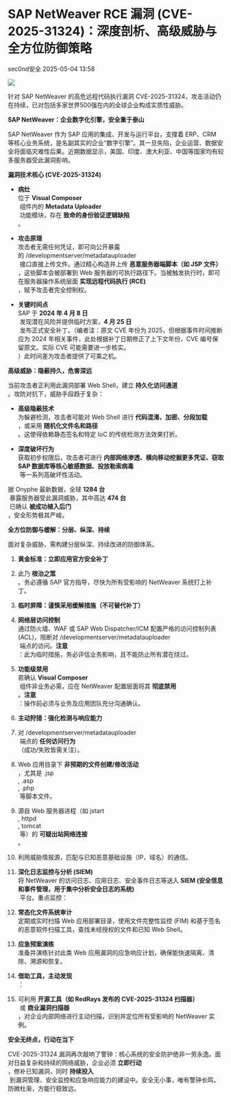 #  SAP NetWeaver RCE 漏洞 (CVE-2025-31324)：深度剖析、高级威胁与全方位防御策略   
 sec0nd安全   2025-05-04 13:58  
  
![](https://mmbiz.qpic.cn/sz_mmbiz_png/wWBwsDOJT49YT01BuKvrWWscVhBbc1ic1ybv7ia3iag4zceo1YuhnLJuIdAFJXUzDeafViakAsKoHKY703NDh8wdxQ/640?wx_fmt=png&from=appmsg "")  
  
针对 SAP NetWeaver 的高危远程代码执行漏洞 CVE-2025-31324，攻击活动仍在持续，已对包括多家世界500强在内的全球企业构成实质性威胁。  
  
**SAP NetWeaver：企业数字化引擎，安全重于泰山**  
  
SAP NetWeaver 作为 SAP 应用的集成、开发与运行平台，支撑着 ERP、CRM 等核心业务系统，是名副其实的企业“数字引擎”。其一旦失陷，企业运营、数据安全将面临灾难性后果。近期数据显示，美国、印度、澳大利亚、中国等国家均有较多服务器受此漏洞影响。  
  
**漏洞技术核心 (CVE-2025-31324)**  
- **病灶**  
位于 **Visual Composer**  
 组件内的 **Metadata Uploader**  
 功能模块，存在 **致命的身份验证逻辑缺陷**  
。  
  
- **攻击原理**  
攻击者无需任何凭证，即可向公开暴露的 /developmentserver/metadatauploader  
 接口直接上传文件。通过精心构造并上传 **恶意服务器端脚本（如 JSP 文件）**  
，这些脚本会被部署到 Web 服务器的可执行路径下。当被触发执行时，即可在服务器操作系统层面 **实现远程代码执行 (RCE)**  
，赋予攻击者完全控制权。  
  
- **关键时间点**  
SAP 于 **2024 年 4 月 8 日**  
 发现潜在风险并提供临时方案，**4 月 25 日**  
 发布正式安全补丁。（编者注：原文 CVE 年份为 2025，但根据事件时间推断应为 2024 年相关事件，此处根据补丁日期修正了上下文年份，CVE 编号保留原文。实际 CVE 可能需要进一步核实。  
）此时间差为攻击者提供了可乘之机。  
  
**高级威胁：隐蔽持久，危害深远**  
  
当前攻击者正利用此漏洞部署 Web Shell，建立 **持久化访问通道**  
。攻防对抗下，威胁手段趋于复杂：  
- **高级隐蔽技术**  
为躲避检测，攻击者可能对 Web Shell 进行 **代码混淆、加密、分段加载**  
，或采用 **随机化文件名和路径**  
。这使得依赖静态签名和特定 IoC 的传统检测方法效果打折。  
  
- **深度破坏行为**  
获取初步权限后，攻击者可进行 **内部网络渗透、横向移动挖掘更多凭证、窃取 SAP 数据库等核心敏感数据、投放勒索病毒**  
 等一系列高破坏性活动。  
  
据 Onyphe 最新数据，全球 **1284 台**  
 暴露服务器受此漏洞威胁，其中高达 **474 台**  
 已确认 **被成功植入后门**  
，安全形势极其严峻。  
  
**全方位防御与缓解：分层、纵深、持续**  
  
面对复杂威胁，需构建分层纵深、持续改进的防御体系。  
1. **黄金标准：立即应用官方安全补丁**  
  
1. 此乃 **根治之策**  
。务必遵循 SAP 官方指导，尽快为所有受影响的 NetWeaver 系统打上补丁。  
  
1. **临时屏障：谨慎采用缓解措施（不可替代补丁）**  
  
1. **网络层访问控制**  
通过防火墙、WAF 或 SAP Web Dispatcher/ICM 配置严格的访问控制列表 (ACL)，阻断对 /developmentserver/metadatauploader  
 端点的访问。**注意**  
：此为临时措施，务必评估业务影响，且不能防止所有潜在绕过。  
  
1. **功能级禁用**  
若确认 **Visual Composer**  
 组件非业务必需，应在 NetWeaver 配置层面将其 **彻底禁用**  
。**注意**  
：操作前必须与业务及应用团队充分沟通确认。  
  
1. **主动狩猎：强化检测与响应能力**  
  
1. 对 /developmentserver/metadatauploader  
 端点的 **任何访问行为**  
（成功/失败皆需关注）。  
  
1. Web 应用目录下 **非预期的文件创建/修改活动**  
，尤其是 .jsp  
, .asp  
, .php  
 等脚本文件。  
  
1. 源自 Web 服务器进程（如 jstart  
, httpd  
, tomcat  
 等）的 **可疑出站网络连接**  
。  
  
1. 利用威胁情报源，匹配与已知恶意基础设施（IP、域名）的通信。  
  
1. **深化日志监控与分析 (SIEM)**  
将 NetWeaver 的访问日志、应用日志、安全事件日志等送入 **SIEM (安全信息和事件管理，用于集中分析安全日志的系统)**  
 平台。重点监控：  
  
1. **常态化文件系统审计**  
定期或实时扫描 Web 应用部署目录，使用文件完整性监控 (FIM) 和基于签名的恶意软件扫描工具，查找未经授权的文件和已知 Web Shell。  
  
1. **应急预案演练**  
准备并演练针对此类 Web 应用漏洞的应急响应计划，确保能快速隔离、清除、溯源和恢复。  
  
1. **借助工具，主动发现**  
：  
  
1. 可利用 **开源工具（如 RedRays 发布的 CVE-2025-31324 扫描器）**  
 或 **商业漏洞扫描器**  
，对企业内部网络进行主动扫描，识别并定位所有受影响的 NetWeaver 实例。  
  
**安全无终点，行动在当下**  
  
CVE-2025-31324 漏洞再次敲响了警钟：核心系统的安全防护绝非一劳永逸。面对日益复杂和持续的网络威胁，企业必须 **立即行动**  
，修补已知漏洞，同时 **持续投入**  
 到漏洞管理、安全监控和应急响应能力的建设中。安全无小事，唯有警钟长鸣，防微杜渐，方能行稳致远。  
  
